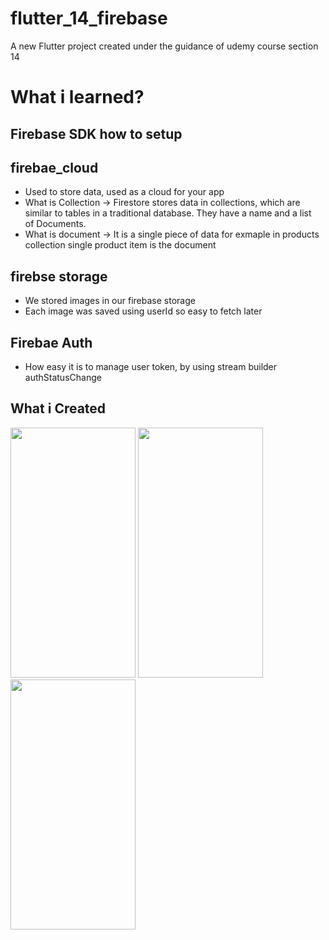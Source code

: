 # flutter_14_firebase

A new Flutter project created under the guidance of udemy course section 14

# What i learned?

## Firebase SDK how to setup

## firebae_cloud

- Used to store data, used as a cloud for your app
- What is Collection -> Firestore stores data in collections, which are similar to tables in a traditional database. They have a name and a list of Documents.
- What is document -> It is a single piece of data for exmaple in products collection single product item is the document

## firebse storage

- We stored images in our firebase storage
- Each image was saved using userId so easy to fetch later

## Firebae Auth

- How easy it is to manage user token, by using stream builder authStatusChange

## What i Created

<image src ="image/1.png" width="200" height="400"> <image src ="image/2.png" width="200" height="400">
<image src ="image/3.png" width="200" height="400">
